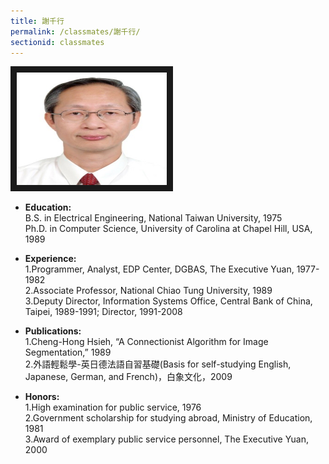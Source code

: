 ```yaml
---
title: 謝千行
permalink: /classmates/謝千行/
sectionid: classmates
---
```

<img src="/img/Hsieh.jpg"
alt="Photo of Dr. Cheng-Hong Hsieh" width="240" height="180" border="10" />

- **Education:**  
   B.S. in Electrical Engineering, National Taiwan University, 1975  
   Ph.D. in Computer Science, University of Carolina at Chapel Hill, USA, 1989  

- **Experience:**  
1\.Programmer, Analyst, EDP Center, DGBAS, The Executive Yuan, 1977-1982  
2\.Associate Professor, National Chiao Tung University, 1989  
3\.Deputy Director, Information Systems Office, Central Bank of China,   Taipei, 1989-1991; Director, 1991-2008  

- **Publications:**  
1\.Cheng-Hong Hsieh, “A Connectionist Algorithm for Image Segmentation,” 1989  
2\.外語輕鬆學-英日德法語自習基礎(Basis for self-studying English, Japanese, German, and French)，白象文化，2009  

- **Honors:**  
1\.High examination for public service, 1976  
2\.Government scholarship for studying abroad, Ministry of Education, 1981  
3\.Award of exemplary public service personnel, The Executive Yuan, 2000  

